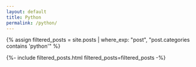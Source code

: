 ```yaml
---
layout: default
title: Python
permalink: /python/
---
```

{% assign filtered_posts = site.posts | where_exp: "post", "post.categories contains 'python'" %}

{%- include filtered_posts.html filtered_posts=filtered_posts -%}
